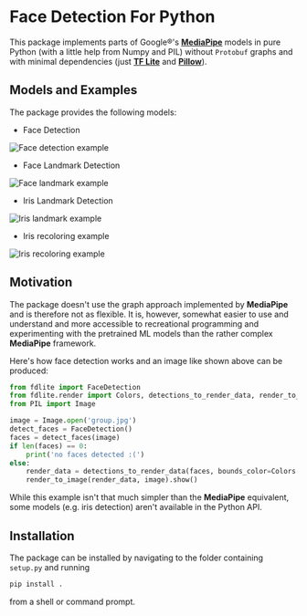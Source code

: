 # Face Detection For Python

This package implements parts of Google®'s [**MediaPipe**](https://mediapipe.dev/#!) models in pure Python (with a little help from Numpy and PIL) without `Protobuf` graphs and with minimal dependencies (just [**TF Lite**](https://www.tensorflow.org/lite/api_docs) and [**Pillow**](https://python-pillow.org/)).

## Models and Examples

The package provides the following models:

* Face Detection

![Face detection example](https://raw.githubusercontent.com/patlevin/face-detection-tflite/main/docs/group_photo.jpg)

* Face Landmark Detection

![Face landmark example](https://raw.githubusercontent.com/patlevin/face-detection-tflite/main/docs/portrait_fl.jpg)

* Iris Landmark Detection

![Iris landmark example](https://raw.githubusercontent.com/patlevin/face-detection-tflite/main/docs/eyes.jpg)

* Iris recoloring example

![Iris recoloring example](https://raw.githubusercontent.com/patlevin/face-detection-tflite/main/docs/recolored.jpg)

## Motivation

The package doesn't use the graph approach implemented by **MediaPipe** and
is therefore not as flexible. It is, however, somewhat easier to use and
understand and more accessible to recreational programming and experimenting
with the pretrained ML models than the rather complex **MediaPipe** framework.

Here's how face detection works and an image like shown above can be produced:

```python
from fdlite import FaceDetection
from fdlite.render import Colors, detections_to_render_data, render_to_image 
from PIL import Image

image = Image.open('group.jpg')
detect_faces = FaceDetection()
faces = detect_faces(image)
if len(faces) == 0:
    print('no faces detected :(')
else:
    render_data = detections_to_render_data(faces, bounds_color=Colors.GREEN)
    render_to_image(render_data, image).show()
```

While this example isn't that much simpler than the **MediaPipe** equivalent,
some models (e.g. iris detection) aren't available in the Python API.

## Installation

The package can be installed by navigating to the folder containing `setup.py`
and running

```sh
pip install .
```

from a shell or command prompt.
